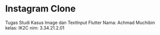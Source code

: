 # Instagram Clone

Tugas Studi Kasus Image dan TextInput Flutter
Nama: Achmad Muchibin
kelas: IK2C
nim: 3.34.21.2.01

